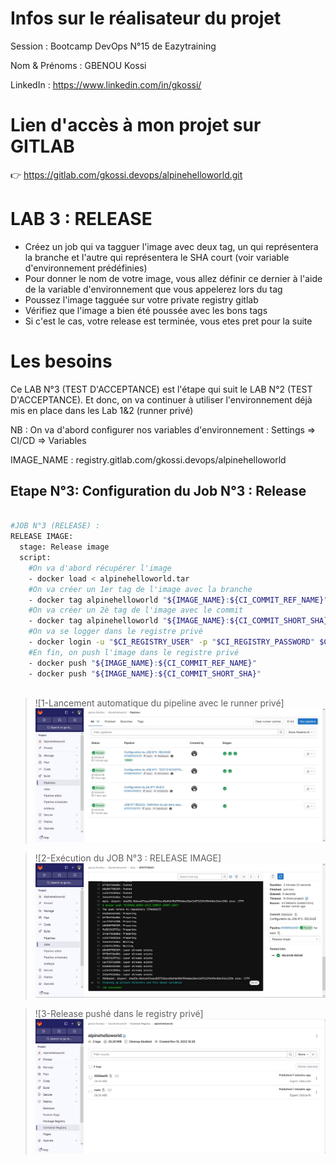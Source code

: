 # Infos sur le réalisateur du projet
Session       : Bootcamp DevOps N°15 de Eazytraining

Nom & Prénoms : GBENOU Kossi

LinkedIn      : https://www.linkedin.com/in/gkossi/

# Lien d'accès à mon projet sur GITLAB
👉 https://gitlab.com/gkossi.devops/alpinehelloworld.git

# LAB 3 : RELEASE
- Créez un job qui va tagguer l'image avec deux tag, un qui représentera la branche et l'autre qui représentera le SHA court (voir variable d'environnement prédéfinies)
- Pour donner le nom de votre image, vous allez définir ce dernier à l'aide de la variable d'environnement que vous appelerez lors du tag
- Poussez l'image tagguée sur votre private registry gitlab
- Vérifiez que l'image a bien été poussée avec les bons tags
- Si c'est le cas, votre release est terminée, vous etes pret pour la suite

# Les besoins
Ce LAB N°3 (TEST D'ACCEPTANCE) est l'étape qui suit le LAB N°2 (TEST D'ACCEPTANCE).
Et donc, on va continuer à utiliser l'environnement déjà mis en place dans les Lab 1&2 (runner privé)

NB : On va d'abord configurer nos variables d'environnement : Settings => CI/CD => Variables

IMAGE_NAME : registry.gitlab.com/gkossi.devops/alpinehelloworld


## Etape N°3: Configuration du Job N°3 : Release

```bash

#JOB N°3 (RELEASE) :
RELEASE IMAGE:
  stage: Release image
  script:
    #On va d'abord récupérer l'image
    - docker load < alpinehelloworld.tar
    #On va créer un 1er tag de l'image avec la branche
    - docker tag alpinehelloworld "${IMAGE_NAME}:${CI_COMMIT_REF_NAME}"
    #On va créer un 2è tag de l'image avec le commit
    - docker tag alpinehelloworld "${IMAGE_NAME}:${CI_COMMIT_SHORT_SHA}"
    #On va se logger dans le registre privé
    - docker login -u "$CI_REGISTRY_USER" -p "$CI_REGISTRY_PASSWORD" $CI_REGISTRY
    #En fin, on push l'image dans le registre privé
    - docker push "${IMAGE_NAME}:${CI_COMMIT_REF_NAME}"
    - docker push "${IMAGE_NAME}:${CI_COMMIT_SHORT_SHA}"
	
```

> ![1-Lancement automatique du pipeline avec le runner privé] ![](images/pipeline-dashboard.JPG)

> ![2-Exécution du JOB N°3 : RELEASE IMAGE] ![](images/Release.JPG)

> ![3-Release pushé dans le registry privé] ![](images/release-pushed-in-registry.JPG)


